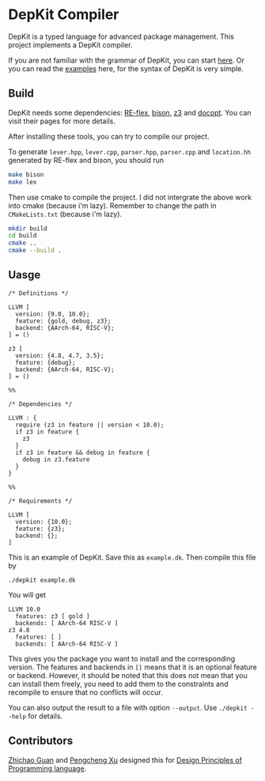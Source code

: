 # DepKit Compiler

DepKit is a typed language for advanced package management. This project implements a DepKit compiler.

If you are not familiar with the grammar of DepKit, you can start [here](). Or you can read the [examples](https://github.com/vbcpascal/depkit/tree/master/examples) here, for the syntax of DepKit is very simple.

## Build

DepKit needs some dependencies: [RE-flex](https://www.genivia.com/doc/reflex/html/index.html), [bison](https://www.gnu.org/software/bison/), [z3](https://github.com/Z3Prover/z3) and [docopt](https://github.com/docopt/docopt.cpp). You can visit their pages for more details.

After installing these tools, you can try to compile our project.

To generate `lever.hpp`, `lever.cpp`, `parser.hpp`, `parser.cpp` and `location.hh` generated by RE-flex and bison, you should run

``` bash
make bison
make lex
```

Then use cmake to compile the project. I did not intergrate the above work into cmake (because i'm lazy). Remember to change the path in `CMakeLists.txt` (because i'm lazy).

``` bash
mkdir build
cd build
cmake ..
cmake --build .
```

## Uasge

``` 
/* Definitions */

LLVM [
  version: {9.0, 10.0};
  feature: {gold, debug, z3};
  backend: {AArch-64, RISC-V};
] = ()

z3 [
  version: {4.8, 4.7, 3.5};
  feature: {debug};
  backend: {AArch-64, RISC-V};
] = ()

%%

/* Dependencies */

LLVM : {
  require (z3 in feature || version < 10.0);
  if z3 in feature {
    z3  
  }
  if z3 in feature && debug in feature {
    debug in z3.feature
  }
}

%%

/* Requirements */

LLVM [
  version: {10.0};
  feature: {z3};
  backend: {};
]
```

This is an example of DepKit. Save this as `example.dk`. Then compile this file by

```
./depkit example.dk
```

You will get

```
LLVM 10.0
  features: z3 [ gold ]
  backends: [ AArch-64 RISC-V ]
z3 4.8
  features: [ ]
  backends: [ AArch-64 RISC-V ]
```

This gives you the package you want to install and the corresponding version. The features and backends in `[]` means that it is an optional feature or backend. However, it should be noted that this does not mean that you can install them freely, you need to add them to the constraints and recompile to ensure that no conflicts will occur.

You can also output the result to a file with option `--output`. Use `./depkit --help` for details.

## Contributors

[Zhichao Guan](https://github.com/vbcpascal) and [Pengcheng Xu](https://github.com/KireinaHoro/) designed this for [Design Principles of Programming language](https://xiongyingfei.github.io/DPPL/2020/main.htm).